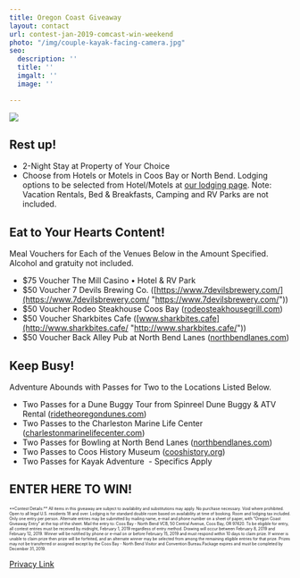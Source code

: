 ```yaml
---
title: Oregon Coast Giveaway
layout: contact
url: contest-jan-2019-comcast-win-weekend
photo: "/img/couple-kayak-facing-camera.jpg"
seo:
  description: ''
  title: ''
  imgalt: ''
  image: ''

---
```

![](/img/giveaway-header-jan-comcast.png)

## Rest up!

* 2-Night Stay at Property of Your Choice
* Choose from Hotels or Motels in Coos Bay or North Bend. Lodging options to be selected from Hotel/Motels at [our lodging page](/lodging). Note: Vacation Rentals, Bed & Breakfasts, Camping and RV Parks are not included.

## Eat to Your Hearts Content!

Meal Vouchers for Each of the Venues Below in the Amount Specified. Alcohol and gratuity not included.

* $75 Voucher The Mill Casino • Hotel & RV Park
* $50 Voucher 7 Devils Brewing Co. ([https://www.7devilsbrewery.com/](https://www.7devilsbrewery.com/ "https://www.7devilsbrewery.com/"))
* $50 Voucher Rodeo Steakhouse Coos Bay ([rodeosteakhousegrill.com](https://www.rodeosteakhousegrill.com/ "https://www.rodeosteakhousegrill.com/"))
* $50 Voucher Sharkbites Cafe ([www.sharkbites.cafe](http://www.sharkbites.cafe/ "http://www.sharkbites.cafe/"))
* $50 Voucher Back Alley Pub at North Bend Lanes ([northbendlanes.com](https://northbendlanes.com/ "https://northbendlanes.com/"))

## Keep Busy!

Adventure Abounds with Passes for Two to the Locations Listed Below.

* Two Passes for a Dune Buggy Tour from Spinreel Dune Buggy & ATV Rental ([ridetheoregondunes.com](https://www.ridetheoregondunes.com/ "https://www.ridetheoregondunes.com/"))
* Two Passes to the Charleston Marine Life Center ([charlestonmarinelifecenter.com](http://www.charlestonmarinelifecenter.com/ "http://www.charlestonmarinelifecenter.com/"))
* Two Passes for Bowling at North Bend Lanes ([northbendlanes.com](https://northbendlanes.com/ "https://northbendlanes.com/"))
* Two Passes to Coos History Museum ([cooshistory.org](https://cooshistory.org/ "https://cooshistory.org/"))
* Two Passes for Kayak Adventure  - Specifics Apply

## ENTER HERE TO WIN!

<script type="text/javascript" src="https://form.jotform.com/jsform/90134603954152"></script>

<p style="font-size:50%;">
**Contest Details:** All items in this giveaway are subject to availability and substitutions may apply. No purchase necessary. Void where prohibited. Open to all legal U.S. residents 18 and over. Lodging is for standard double room based on availability at time of booking. Room and lodging tax included. Only one entry per person. Alternate entries may be submitted by mailing name, e-mail and phone number on a sheet of paper, with “Oregon Coast Giveaway Entry” at the top of the sheet.  Mail the entry to: Coos Bay - North Bend VCB, 50 Central Avenue, Coos Bay, OR 97420. To be eligible for entry, all contest entries must be received by midnight, February 1, 2019 regardless of entry method. Drawing will occur between February 8, 2019 and February 12, 2019. Winner will be notified by phone or e-mail on or before February 15, 2019 and must respond within 10 days to claim prize. If winner is unable to claim prize then prize will be forfeited, and an alternate winner may be selected from among the remaining eligible entries for that prize. Prizes may not be transferred or assigned except by the Coos Bay - North Bend Visitor and Convention Bureau.Package expires and must be completed by December 31, 2019.

[Privacy Link](/privacy-policy)
</p>